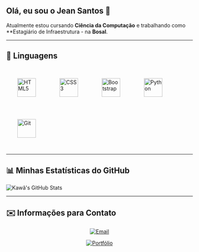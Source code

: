 ## Olá, eu sou o Jean Santos 👋

Atualmente estou cursando **Ciência da Computação** e trabalhando como **Estagiário de Infraestrutura - na **Bosal**.

---
## 🤖 Linguagens

<p align="left">
  <img src="https://cdn.jsdelivr.net/gh/devicons/devicon/icons/html5/html5-original.svg" width="50px" title="HTML5" alt="HTML5" style="margin: 30px;"/>
  <img src="https://cdn.jsdelivr.net/gh/devicons/devicon/icons/css3/css3-original.svg" width="50px" title="CSS3" alt="CSS3" style="margin: 30px;"/>
  <img src="https://cdn.jsdelivr.net/gh/devicons/devicon/icons/bootstrap/bootstrap-original.svg" width="50px" title="Bootstrap" alt="Bootstrap" style="margin: 30px;"/>
  <img src="https://cdn.jsdelivr.net/gh/devicons/devicon/icons/python/python-original.svg" width="50px" title="Python" alt="Python" style="margin: 30px;"/>
  <img src="https://cdn.jsdelivr.net/gh/devicons/devicon/icons/git/git-original.svg" width="50px" title="Git" alt="Git" style="margin: 30px;"/>
</p>

---

## 📊 Minhas Estatísticas do GitHub

![Kawã's GitHub Stats](https://github-readme-stats.vercel.app/api?username=JeanSmith011&show_icons=true&theme=blue_navy&include_all_commits=true&locale=pt-br)

---

## ✉️ Informações para Contato<p>
<p align="center">
  <a href="mailto:Jsnegocioonline@Gmail.com" target="_blank">
    <img src="https://img.shields.io/badge/Gmail-Kaw%C3%A3%20Fonseca-D14836?style=for-the-badge&logo=gmail&logoColor=white" alt="Email"/>
  </a>
  
</p>
<p align="center">
  <a href="https://seuportfolio.com" target="_blank">
    <img src="https://img.shields.io/badge/Portfólio-Meu%20Site-110230?style=for-the-badge&logo=about-dot-me&logoColor=white" alt="Portfólio"/>
  </a>
</p>
<p align="center">
  <a href="https://github.com/JeanSmith011" target="_blank">
    
  </a>
</p>
